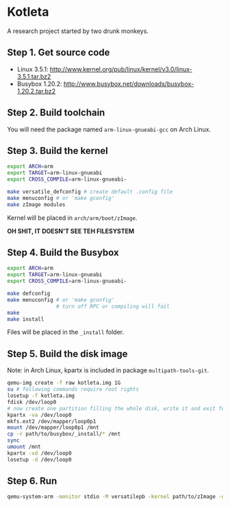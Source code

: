 # Kotleta

A research project started by two drunk monkeys.

## Step 1. Get source code

* Linux 3.5.1: http://www.kernel.org/pub/linux/kernel/v3.0/linux-3.5.1.tar.bz2
* Busybox 1.20.2: http://www.busybox.net/downloads/busybox-1.20.2.tar.bz2

## Step 2. Build toolchain

You will need the package named `arm-linux-gnueabi-gcc` on Arch Linux.

## Step 3. Build the kernel

```bash
export ARCH=arm
export TARGET=arm-linux-gnueabi
export CROSS_COMPILE=arm-linux-gnueabi-

make versatile_defconfig # create default .config file
make menuconfig # or 'make gconfig'
make zImage modules
```

Kernel will be placed in `arch/arm/boot/zImage`.

**OH SHIT, IT DOESN'T SEE TEH FILESYSTEM**

## Step 4. Build the Busybox

```bash
export ARCH=arm
export TARGET=arm-linux-gnueabi
export CROSS_COMPILE=arm-linux-gnueabi-

make defconfig
make menuconfig # or 'make gconfig'
                # turn off RPC or compiling will fail
make
make install
```

Files will be placed in the `_install` folder.

## Step 5. Build the disk image

Note: in Arch Linux, kpartx is included in package `multipath-tools-git`.

```bash
qemu-img create -f raw kotleta.img 1G
su # following commands require root rights
losetup -f kotleta.img
fdisk /dev/loop0
# now create one partition filling the whole disk, write it and exit fdisk
kpartx -va /dev/loop0
mkfs.ext2 /dev/mapper/loop0p1
mount /dev/mapper/loop0p1 /mnt
cp -r path/to/busybox/_install/* /mnt
sync
umount /mnt
kpartx -vd /dev/loop0
losetup -d /dev/loop0
```

## Step 6. Run

```bash
qemu-system-arm -monitor stdio -M versatilepb -kernel path/to/zImage -drive file=path/to/kotleta.img # -append 'root=/dev/something'
```